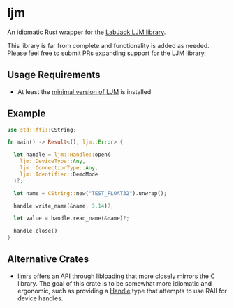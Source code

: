 # ljm
An idiomatic Rust wrapper for the [LabJack LJM library](https://labjack.com/pages/support?doc=%2Fsoftware-driver%2Fljm-users-guide).

This library is far from complete and functionality is added as needed. Please feel free to submit PRs expanding support for the LJM library.

## Usage Requirements
* At least the [minimal version of LJM](https://labjack.com/pages/support/?doc=/software-driver/installer-downloads/minimal-ljm-installers/#section-header-two-haxma) is installed

## Example
```rust
use std::ffi::CString;

fn main() -> Result<(), ljm::Error> {

  let handle = ljm::Handle::open(
    ljm::DeviceType::Any,
    ljm::ConnectionType::Any,
    ljm::Identifier::DemoMode
  )?;

  let name = CString::new("TEST_FLOAT32").unwrap();

  handle.write_name(&name, 3.14)?;

  let value = handle.read_name(&name)?;

  handle.close()
}
```

## Alternative Crates
- [ljmrs](https://crates.io/crates/ljmrs) offers an API through libloading that more closely mirrors the C library. The goal of this crate is to be somewhat more idiomatic and ergonomic, such as providing a [Handle](crate::Handle) type that attempts to use RAII for device handles.
